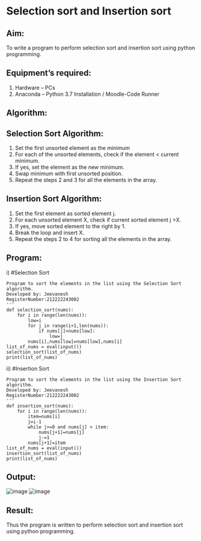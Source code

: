 # Selection sort and Insertion sort
## Aim:
To write a program to perform selection sort and insertion sort using python programming.
## Equipment’s required:
1.	Hardware – PCs
2.	Anaconda – Python 3.7 Installation / Moodle-Code Runner
## Algorithm:
## Selection Sort Algorithm:
1.	Set the first unsorted element as the minimum
2.	For each of the unsorted elements, check if the element < current minimum.
3.	If yes, set the element as the new minimum.
4.	Swap minimum with first unsorted position.
5.	Repeat the steps 2 and 3 for all the elements in the array.
## Insertion Sort Algorithm:
1.	Set the first element as sorted element j.
2.	For each unsorted element X, check if current sorted element j >X.
3.	If yes, move sorted element to the right by 1.
4.	Break the loop and insert X.
5.	Repeat the steps 2 to 4 for sorting all the elements in the array.
## Program:
i)	#Selection Sort
```
Program to sort the elements in the list using the Selection Sort algorithm.
Developed by: Jeevanesh
RegisterNumber:212222243002 
'''
def selection_sort(nums):
    for i in range(len(nums)):
        low=i
        for j in range(i+1,len(nums)):
            if nums[j]<nums[low]:
                low=j
        nums[i],nums[low]=nums[low],nums[i]
list_of_nums = eval(input())
selection_sort(list_of_nums)
print(list_of_nums)

```
ii)	#Insertion Sort
``` 
Program to sort the elements in the list using the Insertion Sort algorithm.
Developed by: Jeevanesh
RegisterNumber:212222243002 
'''
def insertion_sort(nums):
    for i in range(len(nums)):
        item=nums[i]
        j=i-1
        while j>=0 and nums[j] > item:
            nums[j+1]=nums[j]
            j-=1
        nums[j+1]=item    
list_of_nums = eval(input())
insertion_sort(list_of_nums)
print(list_of_nums)
```
## Output:
![image](https://github.com/plotswag/Sorting-Algorithm/assets/145822344/97d4220f-d329-4b30-9574-5d403ce7103a)
![image](https://github.com/plotswag/Sorting-Algorithm/assets/145822344/8c8f744b-50d6-48ce-9ed2-1c888e029a88)
## Result:
Thus the program is written to perform selection sort and insertion sort using python programming.
